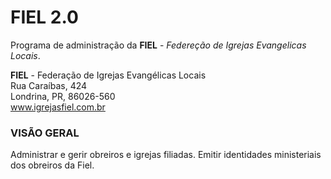 # FIEL 2.0
Programa de administração da **FIEL** - *Federeção de Igrejas Evangelicas Locais*.

**FIEL** - Federação de Igrejas Evangélicas Locais  
Rua Caraíbas, 424  
Londrina, PR, 86026-560  
www.igrejasfiel.com.br  


### VISÃO GERAL
Administrar e gerir obreiros e igrejas filiadas. Emitir identidades ministeriais dos obreiros da Fiel.

